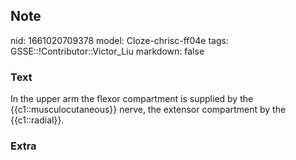 ## Note
nid: 1661020709378
model: Cloze-chrisc-ff04e
tags: GSSE::!Contributor::Victor_Liu
markdown: false

### Text
In the upper arm the flexor compartment is supplied by the {{c1::musculocutaneous}} nerve, the extensor compartment by the {{c1::radial}}.

### Extra


